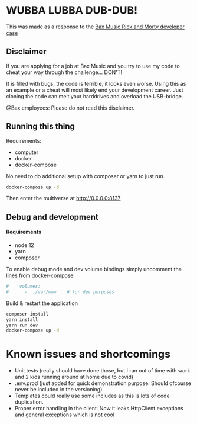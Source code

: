 # WUBBA LUBBA DUB-DUB!
This was made as a response to the [Bax Music Rick and Morty developer case](https://github.com/Baxshopnl/Rick-and-Morty-Case) 

## Disclaimer
If you are applying for a job at Bax Music and you try to use my code to cheat your way through the challenge... DON'T!

It is filled with bugs, the code is terrible, it looks even worse. Using this as an example or a cheat will 
most likely end your development career. Just cloning the code can melt your harddrives and overload the USB-bridge.

@Bax employees: Please do not read this disclaimer.

## Running this thing
Requirements:
- computer
- docker
- docker-compose

No need to do additional setup with composer or yarn to just run.

```bash
docker-compose up -d
```
Then enter the multiverse at http://0.0.0.0:8137

## Debug and development

#### Requirements
- node 12
- yarn
- composer

To enable debug mode and dev volume bindings simply uncomment the lines from docker-compose
```yaml
#    volumes:
#      - .:/var/www    # for dev purposes
```


Build & restart the application
```bash
composer install
yarn install
yarn run dev
docker-compose up -d
```

# Known issues and shortcomings
- Unit tests (really should have done those, but I ran out of time with work and 2 kids running around at home due to covid)
- .env.prod (just added for quick demonstration purpose. Should ofcourse never be included in the versioning)
- Templates could really use some includes as this is lots of code duplication. 
- Proper error handling in the client. Now it leaks HttpClient exceptions and general exceptions which is not cool
